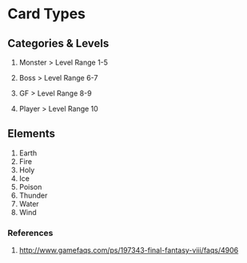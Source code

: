 # Card Types

## Categories & Levels

  1. Monster
    > Level Range 1-5

  2. Boss
    > Level Range 6-7

  3. GF
    > Level Range 8-9

  4. Player
    > Level Range 10

## Elements

  1. Earth
  2. Fire
  3. Holy
  4. Ice
  5. Poison
  6. Thunder
  7. Water
  8. Wind

### References

1. http://www.gamefaqs.com/ps/197343-final-fantasy-viii/faqs/4906
